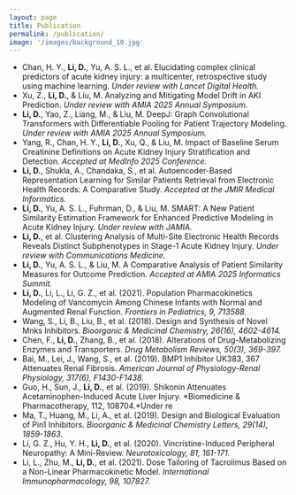 ```yaml
---
layout: page
title: Publication
permalink: /publication/
image: '/images/background_10.jpg'
---
```


- Chan, H. Y., **Li, D.**, Yu, A. S. L., et al. Elucidating complex clinical predictors of acute kidney injury: a multicenter, retrospective study using machine learning. *Under review with Lancet Digital Health.*
- Xu, Z., **Li, D.**, & Liu, M. Analyzing and Mitigating Model Drift in AKI Prediction. *Under review with AMIA 2025 Annual Symposium.*
- **Li, D.**, Yao, Z., Liang, M., & Liu, M. DeepJ: Graph Convolutional Transformers with Differentiable Pooling for Patient Trajectory Modeling. *Under review with AMIA 2025 Annual Symposium.*
- Yang, R., Chan, H. Y., **Li, D.**, Xu, Q., & Liu, M. Impact of Baseline Serum Creatinine Definitions on Acute Kidney Injury Stratification and Detection. *Accepted at MedInfo 2025 Conference.*
- **Li, D.**, Shukla, A., Chandaka, S., et al. Autoencoder-Based Representation Learning for Similar Patients Retrieval from Electronic Health Records: A Comparative Study. *Accepted at the JMIR Medical Informatics.*
- **Li, D.**, Yu, A. S. L., Fuhrman, D., & Liu, M. SMART: A New Patient Similarity Estimation Framework for Enhanced Predictive Modeling in Acute Kidney Injury. *Under review with JAMIA.*
- **Li, D.**, et al. Clustering Analysis of Multi-Site Electronic Health Records Reveals Distinct Subphenotypes in Stage-1 Acute Kidney Injury. *Under review with Communications Medicine.*
- **Li, D.**, Yu, A. S. L., & Liu, M. A Comparative Analysis of Patient Similarity Measures for Outcome Prediction. *Accepted at AMIA 2025 Informatics Summit.*
- **Li, D.**, Li, L., Li, G. Z., et al. (2021). Population Pharmacokinetics Modeling of Vancomycin Among Chinese Infants with Normal and Augmented Renal Function. *Frontiers in Pediatrics, 9, 713588.*
- Wang, S., Li, B., Liu, B., et al. (2018). Design and Synthesis of Novel Mnks Inhibitors. *Bioorganic & Medicinal Chemistry, 26(16), 4602-4614.*
- Chen, F., **Li, D.**, Zhang, B., et al. (2018). Alterations of Drug-Metabolizing Enzymes and Transporters. *Drug Metabolism Reviews, 50(3), 369-397.*
- Bai, M., Lei, J., Wang, S., et al. (2019). BMP1 Inhibitor UK383, 367 Attenuates Renal Fibrosis. *American Journal of Physiology-Renal Physiology, 317(6), F1430-F1438.*
- Guo, H., Sun, J., **Li, D.**, et al. (2019). Shikonin Attenuates Acetaminophen-Induced Acute Liver Injury. *Biomedicine & Pharmacotherapy, 112, 108704.*Under re
- Ma, T., Huang, M., Li, A., et al. (2019). Design and Biological Evaluation of Pin1 Inhibitors. *Bioorganic & Medicinal Chemistry Letters, 29(14), 1859-1863.*
- Li, G. Z., Hu, Y. H., **Li, D.**, et al. (2020). Vincristine-Induced Peripheral Neuropathy: A Mini-Review. *Neurotoxicology, 81, 161-171.*
- Li, L., Zhu, M., **Li, D.**, et al. (2021). Dose Tailoring of Tacrolimus Based on a Non-Linear Pharmacokinetic Model. *International Immunopharmacology, 98, 107827.*

